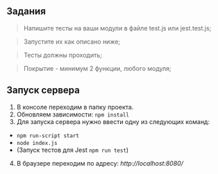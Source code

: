 ﻿## Задания

> Напишите тесты на ваши модули в файле test.js или jest.test.js;

> Запустите их как описано ниже;

> Тесты должны проходить;

> Покрытие - минимум 2 функции, любого модуля;


## Запуск сервера 

1. В консоле переходим в папку проекта.
2. Обновляем зависимости: `npm install`
3. Для запуска сервера нужно ввести одну из следующих команд:
- `npm run-script start`
- `node index.js`
- (Запуск тестов для Jest `npm run test`)
4. В браузере переходим по адресу: *http://localhost:8080/*